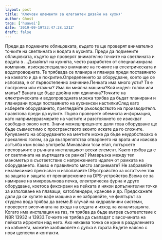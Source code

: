 ```yaml
---
layout: post
title: 'Ключови елементи за елегантен дизайн на кухня'
author: Ghost
tags: ['huawei']
date: '2019-09-19T23:47:38.121Z'
draft: false
---
```


Преди да подмените облицовката, където те ще проверят внимателно точките на светлината и водата в кухнята. Преди да подмените облицовката, където ще проверят внимателно точките на светлината и водата в ...Дизайнът на кухнята, често разработен от специализирана компания, изискваспециално внимание на точките на електрическата и водопроводната. Те трябвада се планира и планира преди поставянето на каквото и да е покритие.Определението за оборудване, което ще се използва, е от първостепенно значение.Печката има много усти? Тя е построена или етажна? Има ли миялна машина?Кой модел: голям или малък? Ваната ще бъде двойна или единична?Точките на електрическата и водопроводната мрежа трябва да бъдат планирани и планирани преди поставянето на кухненски настилкиСлед като изберете оборудването, прегледайте ръководството на производителя. правятова преди да купите. Първо проверете обемната информация, като напримерразмерите на частите и разстоянието се изискват свободно около него. Значи можешпреценете дали това оборудване ще бъде съвместимо с пространството вкоито искате да го сложите. Купуването на оборудването на мечтите може да бъде неудобствоако е прекалено голям, за да възпрепятства отварянето на врата или изисква астълба към всяка употреба.Минавайки този етап, потърсете препоръките в ръчната инсталацияот всеки елемент. Както трябва да е от светлината на въртящата се рамка? Имавръзка между тел манометър в съответствие с напрежението идалеч от рамката на оборудването. Какво е правилното място заприемате? Не забравяйте независимия прекъсвач и използвайте DRустройство за остатъчен ток за защита и защита от пренапрежение на DPS-устройство.Взема се за намиране на микровълнова печка, електрическа фурна и друго оборудване, коетоса фиксирани на пейката и някои допълнителни точки за използване на плаващи, катоблендери, кранове и др. Предскажете дали да си купите кафе машина и не забравяйте, че филтърът за студена вода трябва да вземе.В случай на хидравлични системи, проверете височината на входа на водата и изход на канализацията. Когато има инсталация на газ, тя трябва да бъде вътрев съответствие с NBR 13932 и 13933.Точките не трябва да съвпадат с височината на пейката ифронтон над него. Ако някаква точка се крие в разделението на кабинета, можете заобиколете с дупка в гората.Бъдете наясно с нови щепсели и контакти.
